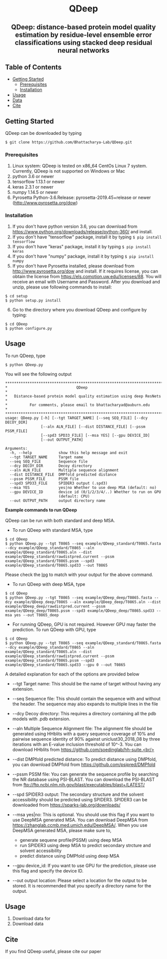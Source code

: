<!-- TITLE -->
<p align="center">
<h1 align = "center">QDeep</h2>
  </a>

  <h2 align="center">QDeep: distance-based protein model quality estimation by residue-level ensemble error classifications using stacked deep residual neural networks</h2>

<!-- TABLE OF CONTENTS -->
## Table of Contents
* [Getting Started](#getting-started)
  * [Prerequisites](#prerequisites)
  * [Installation](#installation)
* [Usage](#usage)
* [Data](#data)
* [Cite](#cite)

## Getting Started

QDeep can be downloaded by typing
```
$ git clone https://github.com/Bhattacharya-Lab/QDeep.git
```

### Prerequisites

1. Linux system: QDeep is tested on x86_64 CentOs Linux 7 system. Currently, QDeep is not supported on Windows or Mac
2. python 3.6 or newer <br/>
3. tensorflow 1.13.1 or newer <br/>
4. keras 2.3.1 or newer <br/>
5. numpy 1.14.5 or newer <br/>
6. Pyrosetta Python-3.6.Release: pyrosetta-2019.45+release or newer (http://www.pyrosetta.org/dow) <br/>

### Installation
1. If you don't have python version 3.6, you can download from <a href="https://www.python.org/downloads/release/python-360/">https://www.python.org/downloads/release/python-360/</a> and install.
2. If you don't have "tensorflow" package, install it by typing ```$ pip install tensorflow```
3. If you don't have "keras" package, install it by typing ```$ pip install keras```
4. If you don't have "numpy" package, install it by typing ```$ pip install numpy```
5. If you don't have Pyrosetta installed, please download from <a href="http://www.pyrosetta.org/dow">http://www.pyrosetta.org/dow</a> and install. If it requires license, you can obtain the license from <a href="https://els.comotion.uw.edu/licenses/88">https://els.comotion.uw.edu/licenses/88</a>. You will receive an email with Username and Password. After you download and unzip, please use following commands to install:
```
$ cd setup
$ python setup.py install
```
6. Go to the directory where you download QDeep and configure by typing:
```
$ cd QDeep
$ python configure.py
```

<!--- USAGE---->
## Usage
To run QDeep, type
```
$ python QDeep.py
```
You will see the following output
```
***************************************************************************
*                               QDeep                                     *
*   Distance-based protein model quality estimation using deep ResNets    *
*          For comments, please email to bhattacharyad@auburn.edu         *
***************************************************************************
usage: QDeep.py [-h] [--tgt TARGET_NAME] [--seq SEQ_FILE] [--dcy DECOY_DIR]
                [--aln ALN_FILE] [--dist DISTANCE_FILE] [--pssm PSSM_FILE]
                [--spd3 SPD33_FILE] [--msa YES] [--gpu DEVICE_ID]
                [--out OUTPUT_PATH]

Arguments:
  -h, --help            show this help message and exit
  --tgt TARGET_NAME     Target name
  --seq SEQ_FILE        Sequence file
  --dcy DECOY_DIR       Decoy directory
  --aln ALN_FILE        Multiple sequence alignment
  --dist DISTANCE_FILE  DMPfold predicted distance
  --pssm PSSM_FILE      PSSM file
  --spd3 SPD33_FILE     SPIDER3 output (.spd3)
  --msa YES             yes|no Whether to use deep MSA (default: no)
  --gpu DEVICE_ID       device id (0/1/2/3/4/..) Whether to run on GPU
                        (default: CPU)
  --out OUTPUT_PATH     output directory name
```
<b>Example commands to run QDeep</b><br/><br/>
QDeep can be run with both standard and deep MSA.</br>
* To run QDeep with standard MSA, type
```
$ cd QDeep
$ python QDeep.py --tgt T0865 --seq example/QDeep_standard/T0865.fasta --dcy example/QDeep_standard/T0865 --aln example/QDeep_standard/T0865.aln --dist example/QDeep_standard/rawdistpred.current --pssm example/QDeep_standard/T0865.pssm --spd3 example/QDeep_standard/T0865.spd33 --out T0865
```
   Please check the <a href="https://github.com/Bhattacharya-Lab/QDeep/blob/master/run.log">log</a> to match with your output for the above command.
* To run QDeep with deep MSA, type
```
$ cd QDeep
$ python QDeep.py --tgt T0865 --seq example/QDeep_deep/T0865.fasta --dcy example/QDeep_deep/T0865 --aln example/QDeep_deep/T0865.aln --dist example/QDeep_deep/rawdistpred.current --pssm example/QDeep_deep/T0865.pssm --spd3 example/QDeep_deep/T0865.spd33 --msa yes --out T0865_deep
```
* For running QDeep, GPU is not required. However GPU may faster the prediction. To run QDeep with GPU, type
```
$ cd QDeep
$ python QDeep.py --tgt T0865 --seq example/QDeep_standard/T0865.fasta --dcy example/QDeep_standard/T0865 --aln example/QDeep_standard/T0865.aln --dist example/QDeep_standard/rawdistpred.current --pssm example/QDeep_standard/T0865.pssm --spd3 example/QDeep_standard/T0865.spd33 --gpu 0 --out T0865
```

A detailed explanation for each of the options are provided below<br/>
* --tgt Target name: This should be the name of target without having any extension.<br/>
* --seq Sequence file: This should contain the sequence with and without the header. The sequence may also expands to multiple lines in the file<br/>
* --dcy Decoy directory: This requires a directory containing all the pdb models with .pdb extension.<br/>
* --aln Multiple Sequence Alignment file: The alignment file should be generated using HHblits with a query sequence coverage of 10% and pairwise sequence identity of 90% against uniclust30_2018_08 by three iterations with an E-value inclusion threshold of 10^-3. You can download HHblits from https://github.com/soedinglab/hh-suite.<br/>
* --dist DMPfold predicted distance: To predict distance using DMPfold, you can download DMPfold from https://github.com/psipred/DMPfold<br/>
* --pssm PSSM file: You can generate the sequence profile by searching the NR database using PSI-BLAST. You can download the PSI-BLAST from ftp://ftp.ncbi.nlm.nih.gov/blast/executables/blast+/LATEST/<br/>
* --spd SPIDER3 output: The secondary structure and the solvent accessibility should be predicted using SPIDER3. SPIDER3 can be downloaded from https://sparks-lab.org/downloads/
* --msa yes|no: This is optional. You should use this flag if you want to use DeepMSA generated MSA. You can download DeepMSA from https://zhanglab.ccmb.med.umich.edu/DeepMSA/. When you use DeepMSA generated MSA, please make sure to, 
  * generate sequene profile(PSSM) using deep MSA
  * run SPIDER3 using deep MSA to predict secondary strcture and solvent accessibility 
  * predict distance using DMPfold using deep MSA
  
* --gpu device_id: If you want to use GPU for the prediction, please use this flag and specify the device ID.
* --out output location: Please select a location for the output to be stored. It is recommended that you specify a directory name for the output.

## Usage
1. Download data for
2. Download data
## Cite

If you find QDeep useful, please cite our paper
